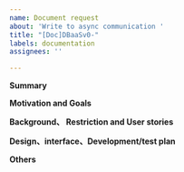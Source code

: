 ```yaml
---
name: Document request
about: 'Write to async communication '
title: "[Doc]DBaaSv0-"
labels: documentation
assignees: ''

---
```


**Summary**

**Motivation and Goals**

**Background、 Restriction and User stories**

**Design、interface、Development/test plan**

**Others**
